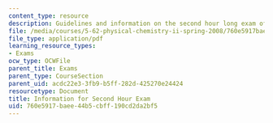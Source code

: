 ```yaml
---
content_type: resource
description: Guidelines and information on the second hour long exam of the course.
file: /media/courses/5-62-physical-chemistry-ii-spring-2008/760e5917baee44b5cbff190cd2da2bf5_infoexam_02.pdf
file_type: application/pdf
learning_resource_types:
- Exams
ocw_type: OCWFile
parent_title: Exams
parent_type: CourseSection
parent_uid: acdc22e3-3fb9-b5ff-282d-425270e24424
resourcetype: Document
title: Information for Second Hour Exam
uid: 760e5917-baee-44b5-cbff-190cd2da2bf5
---
```

